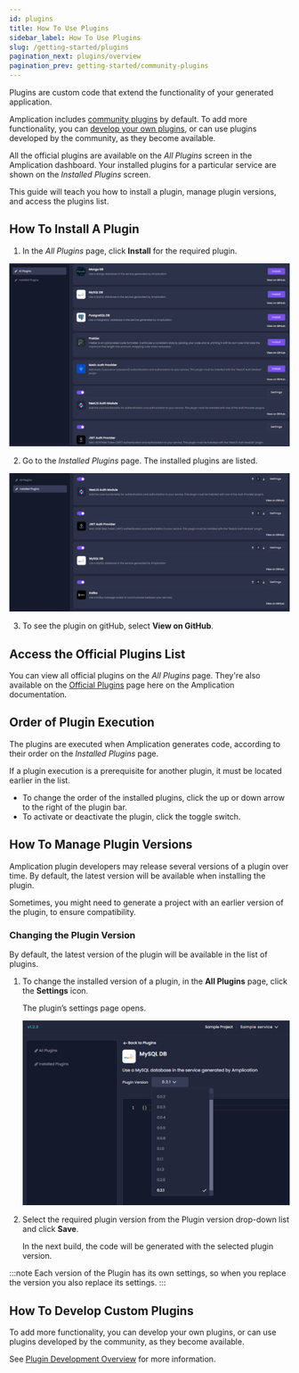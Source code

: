 ```yaml
---
id: plugins
title: How To Use Plugins
sidebar_label: How To Use Plugins
slug: /getting-started/plugins
pagination_next: plugins/overview
pagination_prev: getting-started/community-plugins
---
```


Plugins are custom code that extend the functionality of your generated application.

Amplication includes [community plugins](/plugins-list) by default. To add more functionality, you can [develop your own plugins](/plugins/overview), or can use plugins developed by the community, as they become available.

All the official plugins are available on the _All Plugins_ screen in the Amplication dashboard.
Your installed plugins for a particular service are shown on the _Installed Plugins_ screen.

This guide will teach you how to install a plugin, manage plugin versions, and access the plugins list.

## How To Install A Plugin

1.  In the _All Plugins_ page, click **Install** for the required plugin.

![](./assets/all-plugins.png)

2. Go to the _Installed Plugins_ page. The installed plugins are listed.

![](./assets/installed-plugins.png)

3. To see the plugin on gitHub, select **View on GitHub**.

## Access the Official Plugins List 

You can view all official plugins on the _All Plugins_ page.
They're also available on the [Official Plugins](/plugins-list) page here on the Amplication documentation.

## Order of Plugin Execution

The plugins are executed when Amplication generates code, according to their order on the *Installed Plugins* page.

If a plugin execution is a prerequisite for another plugin, it must be located earlier in the list.

- To change the order of the installed plugins, click the up or down arrow to the right of the plugin bar.
- To activate or deactivate the plugin, click the toggle switch.

## How To Manage Plugin Versions

Amplication plugin developers may release several versions of a plugin over time. By default, the latest version will be available when installing the plugin.

Sometimes, you might need to generate a project with an earlier version of the plugin, to ensure compatibility.

### Changing the Plugin Version

By default, the latest version of the plugin will be available in the list of plugins.

1. To change the installed version of a plugin, in the **All Plugins** page, click the **Settings** icon.

   The plugin’s settings page opens.

   ![](./assets/plugin-versions.png)

2. Select the required plugin version from the Plugin version drop-down list and click **Save**.

   In the next build, the code will be generated with the selected plugin version.

:::note
Each version of the Plugin has its own settings, so when you replace the version you also replace its settings.
:::

## How To Develop Custom Plugins

To add more functionality, you can develop your own plugins, or can use plugins developed by the community, as they become available.

See [Plugin Development Overview](/plugins/overview/) for more information.
